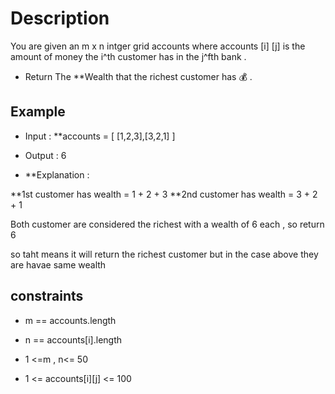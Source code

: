 # Description 

You are given an m x n intger grid accounts where accounts [i] [j] is the amount of money the i^th 
customer has in the j^fth bank .

* Return The **Wealth  that the richest customer has 💰 .


## Example 

* Input : **accounts = [ [1,2,3],[3,2,1] ]

*  Output : 6 

* **Explanation : 

**1st customer has wealth =  1 + 2 + 3 
**2nd customer has wealth =  3 + 2 + 1 

Both customer are considered the richest with a wealth of 6 each , so return 6 

so taht means it will return the richest customer but in the case above they are havae same wealth 


## constraints 

* m == accounts.length 

* n == accounts[i].length

* 1 <=m , n<= 50

* 1 <= accounts[i][j] <= 100

